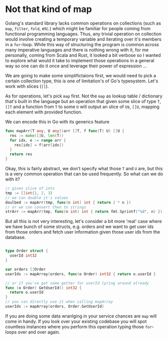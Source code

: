 # Not that kind of map

Golang's standard library lacks common operations on collections (such as `map`, `filter`, `fold`, etc.) which might be familiar for people coming from functional programming languages. Thus, any trivial operation on collection would involve creating a temporary variable and iterating over it's members in a `for`-loop. While this way of structuring the program is common across many imperative languages and there is nothing wrong with it, for me personally, coming from Scala and Rust, it looked a bit verbose so I wanted to explore what would it take to implement those operations in a general way so one can do it once and leverage their power of expression ...

We are going to make some simplifictaions first, we would need to pick a certain collection type, this is one of limitation's of Go's typesystem. Let's work with slices (`[]`).

As for operations, let's pick `map` first. Not the `map` as lookup table / dictionary that's built in the language but an operation that given some slice of type `T`, `[]T` and a function from `T` to some `U` will output an slice of `U`s, `[]U`, mapping each element with provided function.

We can encode this in Go with its generics feature

```go
func mapArr[T any, U any](arr []T, f func(T) U) []U {
  res := make([]U, len(T))
  for idx, e := range arr {
    res[idx] = f(arr[idx])
  }
  return res
}
```

Okay, this is fairly abstract, we don't specify what those `T` and `U` are, but this is a very common operation that can be used frequently. So what can we do with it?

```go
// given slice of ints
tmp := []int{1, 2, 3}
// we can double it's values
doulbed := mapArr(tmp, func(n int) int { return 2 * n })
// or we can convert then to strings
strArr := mapArr(tmp, func(n int) int { return fmt.Sprintf("%d", n) })
```

But all this is not very interesting, let's consider a bit more 'real' case where we have bunch of some structs, e.g. orders and we want to get user ids from those orders and fetch user information given those user ids from the database.

```go

type Order struct {
  userId int32
}

var orders []Order
userIds := mapArray(orders, func(o Order) int32 { return o.userId }

// or if you've got some getter for userId lyring around already
func (o Order) GetUserId() int32 {
  return o.userId
}
// you can directly use it when calling mapArray
userIds := mapArray(orders, Order.GetUserId)
```

If you are doing some data wranlging in your service chances are `map` will come in handy. If you look over your existing codebase you will spot countless instances where you perform this operation typing those `for`-loops over and over again.

